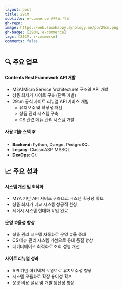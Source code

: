 ```yaml
---
layout: post
title: 29CM
subtitle: e-commerce 콘텐츠 개발
gh-repo:
image: https://web.sosohappy.synology.me/pp/29cm.png
gh-badge: [29CM, e-commerce]
tags: [29CM, e-commerce]
comments: false
---
```


## 🔍 주요 업무

#### Contents Rest Framework API 개발

- MSA(Micro Service Architecture) 구조의 API 개발
- 상품 최저가 사이트 구축 (단독 개발)
- 29cm 공식 사이트 리뉴얼 API 서비스 개발
  - 유지보수 및 확장성 개선
  - 상품 관리 시스템 구축
  - CS 관련 메뉴 관리 시스템 개발

#### 사용 기술 스택 🛠

- **Backend**: Python, Django, PostgreSQL
- **Legacy**: ClassicASP, MSSQL
- **DevOps**: Git

## 📈 주요 성과

#### 시스템 개선 및 최적화

- MSA 기반 API 서비스 구축으로 시스템 확장성 확보
- 상품 최저가 비교 시스템 성공적 런칭
- 레거시 시스템 현대화 작업 완료

#### 운영 효율성 향상

- 상품 관리 시스템 자동화로 운영 효율 증대
- CS 메뉴 관리 시스템 개선으로 응대 품질 향상
- 데이터베이스 최적화로 조회 성능 개선

#### 사이트 리뉴얼 성과

- API 기반 아키텍처 도입으로 유지보수성 향상
- 시스템 모듈화로 확장 용이성 확보
- 운영 비용 절감 및 개발 생산성 향상
